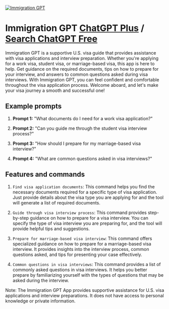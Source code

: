 
[![Immigration GPT](https://files.oaiusercontent.com/file-cmLei968gbMxyAgyz7kyNvhP?se=2123-10-19T15%3A52%3A09Z&sp=r&sv=2021-08-06&sr=b&rscc=max-age%3D31536000%2C%20immutable&rscd=attachment%3B%20filename%3D2745124e-db25-4728-af41-fccd62bf090f.png&sig=89nTIkCNso87%2BcrN6usvDoLrROTyglIFeIGnQ/Whu9s%3D)](https://chat.openai.com/g/g-7Ob4GzeLN-immigration-gpt)

# Immigration GPT [ChatGPT Plus](https://chat.openai.com/g/g-7Ob4GzeLN-immigration-gpt) / [Search ChatGPT Free](https://gptcall.net/index.html#/?search=Immigration%20GPT)

Immigration GPT is a supportive U.S. visa guide that provides assistance with visa applications and interview preparation. Whether you're applying for a work visa, student visa, or marriage-based visa, this app is here to help. Get guidance on the required documents, tips on how to prepare for your interview, and answers to common questions asked during visa interviews. With Immigration GPT, you can feel confident and comfortable throughout the visa application process. Welcome aboard, and let's make your visa journey a smooth and successful one!

## Example prompts

1. **Prompt 1:** "What documents do I need for a work visa application?"

2. **Prompt 2:** "Can you guide me through the student visa interview process?"

3. **Prompt 3:** "How should I prepare for my marriage-based visa interview?"

4. **Prompt 4:** "What are common questions asked in visa interviews?"

## Features and commands

1. `Find visa application documents`: This command helps you find the necessary documents required for a specific type of visa application. Just provide details about the visa type you are applying for and the tool will generate a list of required documents.

2. `Guide through visa interview process`: This command provides step-by-step guidance on how to prepare for a visa interview. You can specify the type of visa interview you are preparing for, and the tool will provide helpful tips and suggestions.

3. `Prepare for marriage-based visa interview`: This command offers specialized guidance on how to prepare for a marriage-based visa interview. It provides insights into the interview process, common questions asked, and tips for presenting your case effectively.

4. `Common questions in visa interviews`: This command provides a list of commonly asked questions in visa interviews. It helps you better prepare by familiarizing yourself with the types of questions that may be asked during the interview.

Note: The Immigration GPT App provides supportive assistance for U.S. visa applications and interview preparations. It does not have access to personal knowledge or private information.


